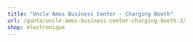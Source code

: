 ```yaml
---
title: "Uncle Amos Business Center - Charging Booth"
url: /ganta/uncle-amos-business-center-charging-booth-3/
shop: électronique
---
```

